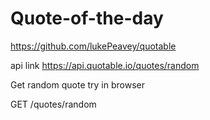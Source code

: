 # Quote-of-the-day
https://github.com/lukePeavey/quotable

api link
https://api.quotable.io/quotes/random

Get random quote try in browser

GET /quotes/random